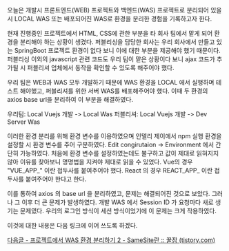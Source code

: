 
오늘은 개발시 프론트엔드(WEB) 프로젝트와 백엔드(WAS) 프로젝트로 분리되어 있을 시 LOCAL WAS 또는 배포되어진 WAS로 환경을 분리한 경험을 기록하고자 한다. 

현재 진행중인 프로젝트에서 HTML, CSS에 관한 부분을 타 회사 팀에서 맡게 되어 환경을 분리해야 하는 상황이 생겼다. 퍼블리싱을 담당한 회사는 우리 회사에서 만들고 있는 SpringBoot 프로젝트 환경이 없다 보니 이에 대한 부분을 제공해야 했기 때문이다. 퍼블리싱 이외의 javascript 관련 코드도 우리 팀이 맡은 상황이다 보니 ajax 코드가 추가될 시 퍼블리셔 업체에서 동작을 확인할 수 있도록 해주어야 했다. 

우리 팀은 WEB과 WAS 모두 개발하기 때문에 WAS 환경을 LOCAL 에서 실행하며 테스트 해야했고, 퍼블리셔를 위한 서버 WAS를 배포해주어야 했다. 이때 두 환경의 axios base url을 분리하여 이 부분을 해결하였다.

우리팀: Local Vuejs 개발 -> Local Was
퍼블리셔: Local Vuejs 개발 -> Dev Server Was

이러한 환경 분리를 위해 환경 변수를 이용하였으며 인텔리 제이에서 npm 실행 환경을 설정할 시 환경 변수를 주어 구분하였다. Edit congirutaion -> Environment 에서 간단히 가능하였다. 처음에 환경 변수를 설정하였는데도 불구하고 값이 제대로 읽혀지지 않아 이유를 찾아보니 명명법을 지켜야 제대로 읽을 수 있었다. 
Vue의 경우 "VUE_APP_" 이란 접두사를 붙여주어야 했다. React 의 경우 REACT_APP_ 이란 접두사를 붙여주어야 한다고 한다.

이를 통하여 axios 의 base url 을 분리하였고, 문제는 해결되어진 것으로 보았다. 그러나 그 이후 더 큰 문제가 발생하였다. 개발 WAS 에서 Session ID 가 요청마다 새로 생기는 문제였다. 우리의 로그인 방식이 세션 방식이었기에 이 문제는 크게 작용하였다. 

이것에 대한 내용은 다음 링크에 이어 쓰도록 하겠다.

[다음글 - 프로젝트에서 WAS 환경 분리하기 2 - SameSite란 :: 꿀잠 (tistory.com)](https://ygs3004.tistory.com/20)